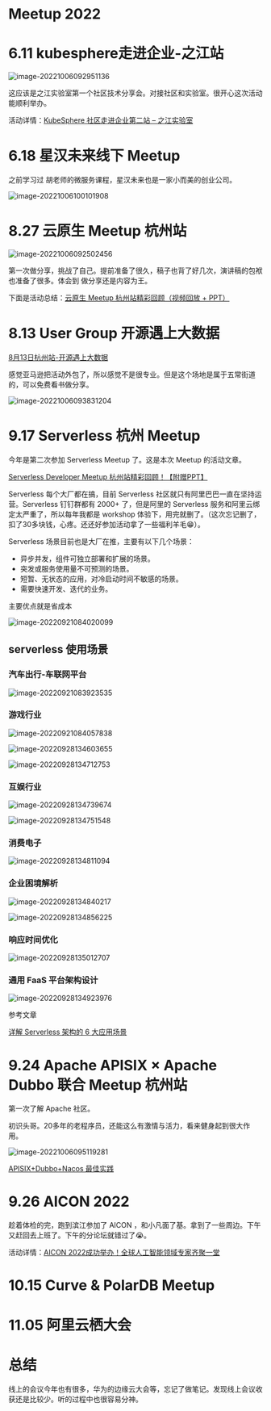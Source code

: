 # Meetup 2022




# 6.11 kubesphere走进企业-之江站

![image-20221006092951136](https://zhuyaguang-1308110266.cos.ap-shanghai.myqcloud.com/img/image-20221006092951136.png)

这应该是之江实验室第一个社区技术分享会。对接社区和实验室。很开心这次活动能顺利举办。

活动详情：[KubeSphere 社区走进企业第二站 – 之江实验室](https://mp.weixin.qq.com/s/9Pvbbq2P0wEIkGEiqjwz2w)

# 6.18 星汉未来线下 Meetup

之前学习过 胡老师的微服务课程，星汉未来也是一家小而美的创业公司。

![image-20221006100101908](https://zhuyaguang-1308110266.cos.ap-shanghai.myqcloud.com/img/image-20221006100101908.png)

# 8.27 云原生 Meetup 杭州站

![image-20221006092502456](https://zhuyaguang-1308110266.cos.ap-shanghai.myqcloud.com/img/image-20221006092502456.png)

第一次做分享，挑战了自己。提前准备了很久，稿子也背了好几次，演讲稿的包袱也准备了很多。体会到 做分享还是内容为王。

下面是活动总结：[云原生 Meetup 杭州站精彩回顾（视频回放 + PPT）](https://mp.weixin.qq.com/s/uBjffU5EgcpEucOtqr9fjA)

# 8.13 User Group 开源遇上大数据

[8月13日杭州站-开源遇上大数据](https://mp.weixin.qq.com/s/NaI8kutqacaoZ0uOQNK_0w)

感觉亚马逊把活动外包了，所以感觉不是很专业。但是这个场地是属于五常街道的，可以免费看书做分享。

![image-20221006093831204](https://zhuyaguang-1308110266.cos.ap-shanghai.myqcloud.com/img/image-20221006093831204.png)



# 9.17 Serverless 杭州 Meetup



今年是第二次参加 Serverless Meetup 了。这是本次 Meetup 的活动文章。

[Serverless Developer Meetup 杭州站精彩回顾！【附赠PPT】](https://mp.weixin.qq.com/s/uN1Aa0L_Sd7noPZXM3RuSw)

Serverless 每个大厂都在搞，目前 Serverless 社区就只有阿里巴巴一直在坚持运营。Serverless 钉钉群都有 2000+ 了，但是阿里的 Serverless 服务和阿里云绑定太严重了，所以每年我都是 workshop 体验下，用完就删了。（这次忘记删了，扣了30多块钱，心疼。还还好参加活动拿了一些福利羊毛😁）。

Serverless 场景目前也是大厂在推，主要有以下几个场景：

- 异步并发，组件可独立部署和扩展的场景。
- 突发或服务使用量不可预测的场景。
- 短暂、无状态的应用，对冷启动时间不敏感的场景。
- 需要快速开发、迭代的业务。

主要优点就是省成本

![image-20220921084020099](https://zhuyaguang-1308110266.cos.ap-shanghai.myqcloud.com/img/image-20220921084020099.png)

## serverless 使用场景

### 汽车出行-车联网平台

![image-20220921083923535](https://zhuyaguang-1308110266.cos.ap-shanghai.myqcloud.com/img/image-20220921083923535.png)



### 游戏行业

![image-20220921084057838](https://zhuyaguang-1308110266.cos.ap-shanghai.myqcloud.com/img/image-20220921084057838.png)



![image-20220928134603655](https://zhuyaguang-1308110266.cos.ap-shanghai.myqcloud.com/img/image-20220928134603655.png)



![image-20220928134712753](https://zhuyaguang-1308110266.cos.ap-shanghai.myqcloud.com/img/image-20220928134712753.png)



### 互娱行业

![image-20220928134739674](https://zhuyaguang-1308110266.cos.ap-shanghai.myqcloud.com/img/image-20220928134739674.png)



![image-20220928134751548](https://zhuyaguang-1308110266.cos.ap-shanghai.myqcloud.com/img/image-20220928134751548.png)



### 消费电子

![image-20220928134811094](https://zhuyaguang-1308110266.cos.ap-shanghai.myqcloud.com/img/image-20220928134811094.png)



### 企业困境解析

![image-20220928134840217](https://zhuyaguang-1308110266.cos.ap-shanghai.myqcloud.com/img/image-20220928134840217.png)



![image-20220928134856225](https://zhuyaguang-1308110266.cos.ap-shanghai.myqcloud.com/img/image-20220928134856225.png)



### 响应时间优化



![image-20220928135012707](https://zhuyaguang-1308110266.cos.ap-shanghai.myqcloud.com/img/image-20220928135012707.png)

### 通用 FaaS 平台架构设计



![image-20220928134923976](https://zhuyaguang-1308110266.cos.ap-shanghai.myqcloud.com/img/image-20220928134923976.png)



参考文章

[详解 Serverless 架构的 6 大应用场景](https://mp.weixin.qq.com/s/6XfUdtneBEuGYelVKhIGKQ)



# 9.24 Apache APISIX × Apache Dubbo 联合 Meetup 杭州站

第一次了解 Apache 社区。

初识头哥。20多年的老程序员，还能这么有激情与活力，看来健身起到很大作用。

![image-20221006095119281](https://zhuyaguang-1308110266.cos.ap-shanghai.myqcloud.com/img/image-20221006095119281.png)

[APISIX+Dubbo+Nacos 最佳实践](https://github.com/KomachiSion/APISIX-Dubbo-Nacos)

# 9.26 AICON 2022

趁着体检的完，跑到滨江参加了 AICON ，和小凡面了基。拿到了一些周边。下午又赶回去上班了。下午的分论坛就错过了😭。

活动详情：[AICON 2022成功举办！全球人工智能领域专家齐聚一堂](https://mp.weixin.qq.com/s/gsfkCExHFgMITzZ3iMCqfA)



# 10.15 Curve & PolarDB Meetup

# 11.05 阿里云栖大会







# 总结

线上的会议今年也有很多，华为的边缘云大会等，忘记了做笔记。发现线上会议收获还是比较少。听的过程中也很容易分神。


